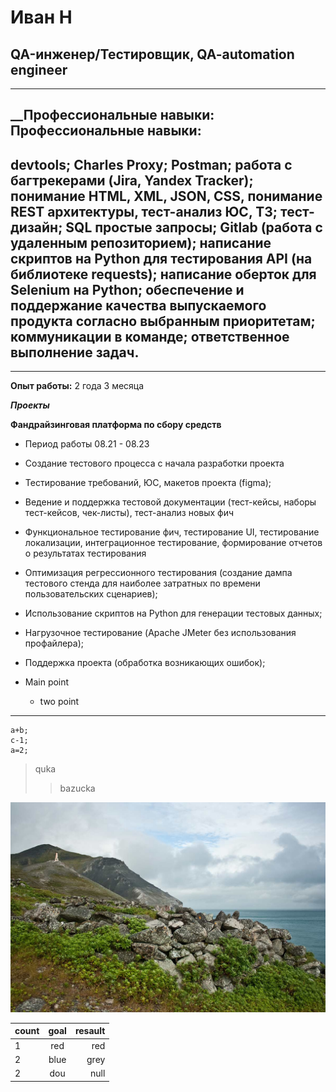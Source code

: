 #  Иван Н
## QA-инженер/Тестировщик, QA-automation engineer
___
__Профессиональные навыки:
**Профессиональные навыки:**
---
devtools; Charles Proxy; Postman; работа с багтрекерами (Jira, Yandex Tracker); понимание HTML, XML, JSON, CSS, понимание REST архитектуры,  тест-анализ ЮС, ТЗ; тест-дизайн; SQL простые запросы; Gitlab (работа с удаленным репозиторием); написание скриптов на Python для тестирования API (на библиотеке requests); написание оберток для Selenium на Python; обеспечение и поддержание качества выпускаемого продукта согласно выбранным приоритетам; коммуникации в команде; ответственное выполнение задач.
---
___

**Опыт работы:**  2 года 3 месяца

___Проекты___

**Фандрайзинговая платформа по сбору средств**

* Период работы 08.21 - 08.23
* Создание тестового процесса с начала разработки проекта
* Тестирование требований, ЮС, макетов проекта (figma);
* Ведение и поддержка тестовой документации (тест-кейсы, наборы тест-кейсов, чек-листы), тест-анализ новых фич
* Функциональное тестирование фич, тестирование UI, тестирование локализации, интеграционное тестирование, формирование отчетов о результатах тестирования
* Оптимизация регрессионного тестирования (создание дампа тестового стенда для наиболее затратных по времени пользовательских сценариев);
* Использование скриптов на Python для генерации тестовых данных;
* Нагрузочное тестирование (Apache JMeter без использования профайлера);
* Поддержка проекта (обработка возникающих ошибок);

* Main point
	* two point
______

```
a+b;
c-1;
a=2;
```
>quka
>>bazucka

![This is an image](https://github.com/Ivan-paylnik/paylnik-QA/blob/main/image/dej.jpg)

count|goal|resault
:----|:--:|------:
1|red|red
2|blue|grey
2|dou|null

